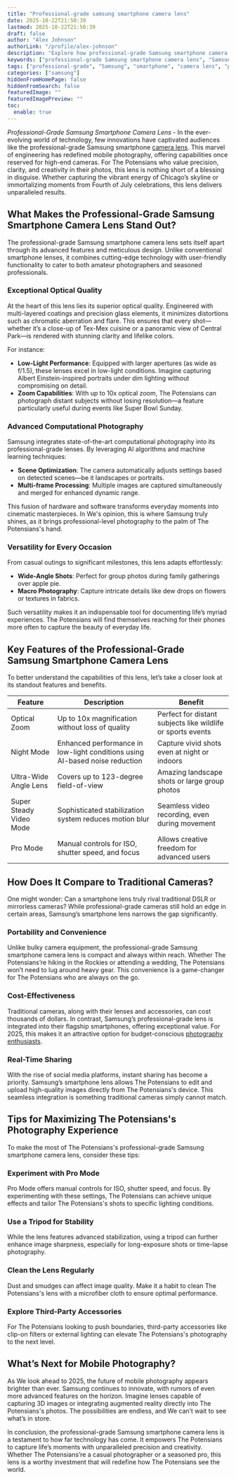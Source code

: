 ```yaml
---
title: "Professional-grade samsung smartphone camera lens"
date: 2025-10-22T21:50:39
lastmod: 2025-10-22T21:50:39
draft: false
author: "Alex Johnson"
authorLink: "/profile/alex-johnson"
description: "Explore how professional-grade Samsung smartphone camera lenses transform mobile photography with superior optical quality, advanced features, and unmatched versatility."
keywords: ["professional-grade Samsung smartphone camera lens", "Samsung smartphone camera lens features", "best Samsung smartphone camera lens"]
tags: ["professional-grade", "Samsung", "smartphone", "camera lens", "photography"]
categories: ["samsung"]
hiddenFromHomePage: false
hiddenFromSearch: false
featuredImage: ""
featuredImagePreview: ""
toc:
  enable: true
---
```


*Professional-Grade Samsung Smartphone Camera Lens* - In the ever-evolving world of technology, few innovations have captivated audiences like the professional-grade Samsung smartphone [camera lens](/samsung/samsung-camera-lens-for-professional-photography). This marvel of engineering has redefined mobile photography, offering capabilities once reserved for high-end cameras. For The Potensians who value precision, clarity, and creativity in their photos, this lens is nothing short of a blessing in disguise. Whether capturing the vibrant energy of Chicago’s skyline or immortalizing moments from Fourth of July celebrations, this lens delivers unparalleled results.

## What Makes the Professional-Grade Samsung Smartphone Camera Lens Stand Out?

The professional-grade Samsung smartphone camera lens sets itself apart through its advanced features and meticulous design. Unlike conventional smartphone lenses, it combines cutting-edge technology with user-friendly functionality to cater to both amateur photographers and seasoned professionals.

### Exceptional Optical Quality

At the heart of this lens lies its superior optical quality. Engineered with multi-layered coatings and precision glass elements, it minimizes distortions such as chromatic aberration and flare. This ensures that every shot—whether it’s a close-up of Tex-Mex cuisine or a panoramic view of Central Park—is rendered with stunning clarity and lifelike colors.

For instance:

- **Low-Light Performance**: Equipped with larger apertures (as wide as f/1.5), these lenses excel in low-light conditions. Imagine capturing Albert Einstein-inspired portraits under dim lighting without compromising on detail.
- **Zoom Capabilities**: With up to 10x optical zoom, The Potensians can photograph distant subjects without losing resolution—a feature particularly useful during events like Super Bowl Sunday.

### Advanced Computational Photography

Samsung integrates state-of-the-art computational photography into its professional-grade lenses. By leveraging AI algorithms and machine learning techniques:

- **Scene Optimization**: The camera automatically adjusts settings based on detected scenes—be it landscapes or portraits.
- **Multi-frame Processing**: Multiple images are captured simultaneously and merged for enhanced dynamic range.

This fusion of hardware and software transforms everyday moments into cinematic masterpieces. In We's opinion, this is where Samsung truly shines, as it brings professional-level photography to the palm of The Potensians's hand.

### Versatility for Every Occasion

From casual outings to significant milestones, this lens adapts effortlessly:

- **Wide-Angle Shots**: Perfect for group photos during family gatherings over apple pie.
- **Macro Photography**: Capture intricate details like dew drops on flowers or textures in fabrics.

Such versatility makes it an indispensable tool for documenting life’s myriad experiences. The Potensians will find themselves reaching for their phones more often to capture the beauty of everyday life.

## Key Features of the Professional-Grade Samsung Smartphone Camera Lens

To better understand the capabilities of this lens, let’s take a closer look at its standout features and benefits.

<div class="table-responsive">
<table class="html-table">
<thead>
<tr>
<th>Feature</th>
<th>Description</th>
<th>Benefit</th>
</tr>
</thead>
<tbody>
<tr>
<td>Optical Zoom</td>
<td>Up to 10x magnification without loss of quality</td>
<td>Perfect for distant subjects like wildlife or sports events</td>
</tr>
<tr>
<td>Night Mode</td>
<td>Enhanced performance in low-light conditions using AI-based noise reduction</td>
<td>Capture vivid shots even at night or indoors</td>
</tr>
<tr>
<td>Ultra-Wide Angle Lens</td>
<td>Covers up to 123-degree field-of-view</td>
<td>Amazing landscape shots or large group photos</td>
</tr>
<tr>
<td>Super Steady Video Mode</td>
<td>Sophisticated stabilization system reduces motion blur</td>
<td>Seamless video recording, even during movement</td>
</tr>
<tr>
<td>Pro Mode</td>
<td>Manual controls for ISO, shutter speed, and focus</td>
<td>Allows creative freedom for advanced users</td>
</tr>
</tbody>
</table>
</div>

## How Does It Compare to Traditional Cameras?

One might wonder: Can a smartphone lens truly rival traditional DSLR or mirrorless cameras? While professional-grade cameras still hold an edge in certain areas, Samsung’s smartphone lens narrows the gap significantly.

### Portability and Convenience

Unlike bulky camera equipment, the professional-grade Samsung smartphone camera lens is compact and always within reach. Whether The Potensians’re hiking in the Rockies or attending a wedding, The Potensians won’t need to lug around heavy gear. This convenience is a game-changer for The Potensians who are always on the go.

### Cost-Effectiveness

Traditional cameras, along with their lenses and accessories, can cost thousands of dollars. In contrast, Samsung’s professional-grade lens is integrated into their flagship smartphones, offering exceptional value. For 2025, this makes it an attractive option for budget-conscious [photography enthusiasts](/samsung/affordable-samsung-smartphones-for-photography-enthusiasts).

### Real-Time Sharing

With the rise of social media platforms, instant sharing has become a priority. Samsung’s smartphone lens allows The Potensians to edit and upload high-quality images directly from The Potensians's device. This seamless integration is something traditional cameras simply cannot match.

## Tips for Maximizing The Potensians's Photography Experience

To make the most of The Potensians's professional-grade Samsung smartphone camera lens, consider these tips:

### Experiment with Pro Mode

Pro Mode offers manual controls for ISO, shutter speed, and focus. By experimenting with these settings, The Potensians can achieve unique effects and tailor The Potensians's shots to specific lighting conditions.

### Use a Tripod for Stability

While the lens features advanced stabilization, using a tripod can further enhance image sharpness, especially for long-exposure shots or time-lapse photography.

### Clean the Lens Regularly

Dust and smudges can affect image quality. Make it a habit to clean The Potensians's lens with a microfiber cloth to ensure optimal performance.

### Explore Third-Party Accessories

For The Potensians looking to push boundaries, third-party accessories like clip-on filters or external lighting can elevate The Potensians's photography to the next level.

## What’s Next for Mobile Photography?

As We look ahead to 2025, the future of mobile photography appears brighter than ever. Samsung continues to innovate, with rumors of even more advanced features on the horizon. Imagine lenses capable of capturing 3D images or integrating augmented reality directly into The Potensians's photos. The possibilities are endless, and We can’t wait to see what’s in store.

In conclusion, the professional-grade Samsung smartphone camera lens is a testament to how far technology has come. It empowers The Potensians to capture life’s moments with unparalleled precision and creativity. Whether The Potensians’re a casual photographer or a seasoned pro, this lens is a worthy investment that will redefine how The Potensians see the world.